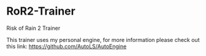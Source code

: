 # RoR2-Trainer
Risk of Rain 2 Trainer

This trainer uses my personal engine, for more information please check out this link: https://github.com/AutoLS/AutoEngine
